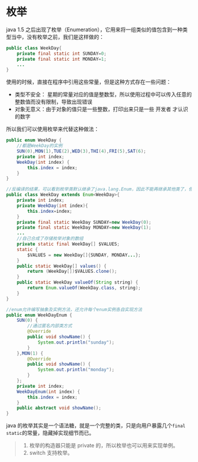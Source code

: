 # 枚举

java 1.5 之后出现了枚举（Enumeration），它用来将一组类似的值包含到一种类型当中，没有枚举之前，我们是这样做的：

```java
public class WeekDay{
    private final static int SUNDAY=0;
    private final static int MONDAY=1;
	...
}
```

使用的时候，直接在程序中引用这些常量，但是这种方式存在一些问题：

- 类型不安全： 星期的常量对应的值是整数型，所以使用过程中可以传入任意的整数值而没有限制，导致出现错误
- 对象无意义：由于对象的值只是一些整数，打印出来只是一些 开发者 才认识的数字

 所以我们可以使用枚举来代替这种做法：

```java
public enum WeekDay {
  	//都是WeekDay的实例
    SUN(0),MON(1),TUE(2),WED(3),THI(4),FRI(5),SAT(6);
    private int index;
    WeekDay(int index) {
        this.index = index;
    }
}

//反编译的结果，可以看到枚举类默认继承了java.lang.Enum，因此不能再继承其他类了，但可以实现接口
public class WeekDay extends Enum<WeekDay>{
    private int index;
    private WeekDay(int index){
        this.index=index;
    }
    private final static WeekDay SUNDAY=new WeekDay(0);
    private final static WeekDay MONDAY=new WeekDay(1);
	...
    //自己合成了存储枚举对象的数组
    private static final WeekDay[] $VALUES;
	static {
        $VALUES = new WeekDay[]{SUNDAY, MONDAY...};
    }
    public static WeekDay[] values() {
        return (WeekDay[])$VALUES.clone();
    }
    public static WeekDay valueOf(String string) {
        return Enum.valueOf(WeekDay.class, string);
    }
}

//enum允许编写抽象及实例方法，还允许每个enum实例各自实现方法
public enum WeekDayEnum {
    SUN(0) {
      	//通过匿名内部类方式
        @Override
        public void showName() {
			System.out.println("sunday");
        }
    },MON(1) {
        @Override
        public void showName() {
			System.out.println("monday");
        }
    };
    private int index;
    WeekDayEnum(int index) {
        this.index = index;
    }
    public abstract void showName();
}
```

java 的枚举其实是一个语法糖，就是一个完整的类，只是向用户暴露几个`final static`的常量，隐藏掉实现细节而已。 

> 1. 枚举的构造器只能是 private 的，所以枚举也可以用来实现单例。
> 2. switch 支持枚举。